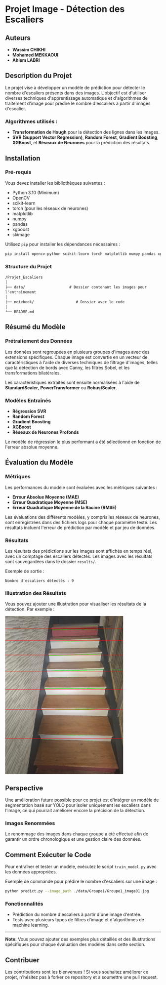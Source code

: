 
# Projet Image - Détection des Escaliers

## Auteurs
- **Wassim CHIKHI**
- **Mohamed MEKKAOUI**
- **Ahlem LABRI**

## Description du Projet
Le projet vise à développer un modèle de prédiction pour détecter le nombre d'escaliers présents dans des images. L'objectif est d'utiliser diverses techniques d'apprentissage automatique et d'algorithmes de traitement d'image pour prédire le nombre d'escaliers à partir d'images d'escalier.

### Algorithmes utilisés :
- **Transformation de Hough** pour la détection des lignes dans les images.
- **SVR (Support Vector Regression)**, **Random Forest**, **Gradient Boosting**, **XGBoost**, et **Réseaux de Neurones** pour la prédiction des résultats.

## Installation

### Pré-requis
Vous devez installer les bibliothèques suivantes :
- Python 3.10 (Minimum)
- OpenCV
- scikit-learn
- torch (pour les réseaux de neurones)
- matplotlib
- numpy
- pandas
- xgboost
- skimage

Utilisez `pip` pour installer les dépendances nécessaires :

```bash
pip install opencv-python scikit-learn torch matplotlib numpy pandas xgboost scikit-image
```

### Structure du Projet
```
/Projet_Escaliers
│
├── data/                    # Dossier contenant les images pour l'entraînement
│
├── notebook/                   # Dossier avec le code 
│
└── README.md                
```

## Résumé du Modèle

### Prétraitement des Données
Les données sont regroupées en plusieurs groupes d'images avec des extensions spécifiques. Chaque image est convertie en un vecteur de caractéristiques à l'aide de diverses techniques de filtrage d'images, telles que la détection de bords avec Canny, les filtres Sobel, et les transformations bilatérales. 

Les caractéristiques extraites sont ensuite normalisées à l'aide de **StandardScaler**, **PowerTransformer** ou **RobustScaler**.

### Modèles Entraînés
- **Régression SVR**
- **Random Forest**
- **Gradient Boosting**
- **XGBoost**
- **Réseaux de Neurones Profonds**

Le modèle de régression le plus performant a été sélectionné en fonction de l'erreur absolue moyenne.

## Évaluation du Modèle

### Métriques
Les performances du modèle sont évaluées avec les métriques suivantes :
- **Erreur Absolue Moyenne (MAE)**
- **Erreur Quadratique Moyenne (MSE)**
- **Erreur Quadratique Moyenne de la Racine (RMSE)**

Les évaluations des différents modèles, y compris les réseaux de neurones, sont enregistrées dans des fichiers logs pour chaque paramètre testé. Les résultats incluent l'erreur de prédiction par modèle et par jeu de données.

### Résultats
Les résultats des prédictions sur les images sont affichés en temps réel, avec un comptage des escaliers détectés. Les images avec les résultats sont sauvegardées dans le dossier `results/`.

Exemple de sortie :

```
Nombre d'escaliers détectés : 9
```

### Illustration des Résultats
Vous pouvez ajouter une illustration pour visualiser les résultats de la détection. Par exemple :

![Résultats Détection Escaliers](results/stair_detection_result.jpg)

## Perspective
Une amélioration future possible pour ce projet est d'intégrer un modèle de segmentation basé sur YOLO pour isoler uniquement les escaliers dans l'image, ce qui pourrait améliorer encore la précision de la détection.

### Images Renommées
Le renommage des images dans chaque groupe a été effectué afin de garantir un ordre chronologique et une gestion claire des données.

## Comment Exécuter le Code
Pour entraîner et tester un modèle, exécutez le script `train_model.py` avec les données appropriées.

Exemple de commande pour prédire le nombre d'escaliers sur une image :

```bash
python predict.py --image_path ./data/Groupe1/Groupe1_image01.jpg
```

### Fonctionnalités
- Prédiction du nombre d'escaliers à partir d'une image d'entrée.
- Tests avec plusieurs types de filtres d'image et d'algorithmes de machine learning.

---

**Note:** Vous pouvez ajouter des exemples plus détaillés et des illustrations spécifiques pour chaque évaluation des modèles dans cette section.

## Contribuer
Les contributions sont les bienvenues ! Si vous souhaitez améliorer ce projet, n'hésitez pas à forker ce repository et à soumettre une pull request.

